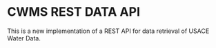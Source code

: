 # CWMS REST DATA API

This is a new implementation of a REST API for data retrieval of USACE Water Data.